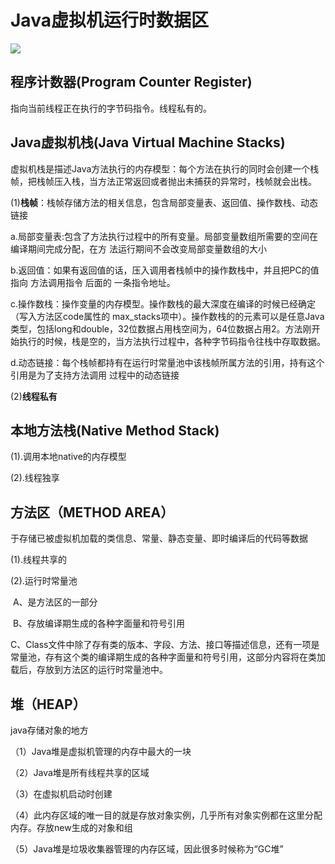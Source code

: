 # Java虚拟机运行时数据区 #
![](http://i.imgur.com/eT0vofH.png)
## 程序计数器(Program Counter Register) ##
指向当前线程正在执行的字节码指令。线程私有的。

## Java虚拟机栈(Java Virtual Machine Stacks) ##
虚拟机栈是描述Java方法执行的内存模型：每个方法在执行的同时会创建一个栈帧，把栈帧压入栈，当方法正常返回或者抛出未捕获的异常时，栈帧就会出栈。

(1)**栈帧**：栈帧存储方法的相关信息，包含局部变量表、返回值、操作数栈、动态链接

​	a.局部变量表:包含了方法执行过程中的所有变量。局部变量数组所需要的空间在编译期间完成分配，在方		法运行期间不会改变局部变量数组的大小

​	b.返回值：如果有返回值的话，压入调用者栈帧中的操作数栈中，并且把PC的值指向 方法调用指令 后面的		一条指令地址。

​	c.操作数栈：操作变量的内存模型。操作数栈的最大深度在编译的时候已经确定（写入方法区code属性的           max_stacks项中）。操作数栈的的元素可以是任意Java类型，包括long和double，32位数据占用栈空间为，64位数据占用2。方法刚开始执行的时候，栈是空的，当方法执行过程中，各种字节码指令往栈中存取数据。

​	d.动态链接：每个栈帧都持有在运行时常量池中该栈帧所属方法的引用，持有这个引用是为了支持方法调用		过程中的动态链接

(2)**线程私有**

## 本地方法栈(Native Method Stack) ##
(1).调用本地native的内存模型

(2).线程独享

## 方法区（METHOD AREA）

于存储已被虚拟机加载的类信息、常量、静态变量、即时编译后的代码等数据

(1).线程共享的

(2).运行时常量池

​		A、是方法区的一部分

​		B、存放编译期生成的各种字面量和符号引用

​		C、Class文件中除了存有类的版本、字段、方法、接口等描述信息，还有一项是常量池，存有这个类的编译期生成的各种字面量和符号引用，这部分内容将在类加载后，存放到方法区的运行时常量池中。

## 堆（HEAP）

java存储对象的地方

（1）Java堆是虚拟机管理的内存中最大的一块

（2）Java堆是所有线程共享的区域

（3）在虚拟机启动时创建

（4）此内存区域的唯一目的就是存放对象实例，几乎所有对象实例都在这里分配内存。存放new生成的对象和组

（5）Java堆是垃圾收集器管理的内存区域，因此很多时候称为“GC堆”


